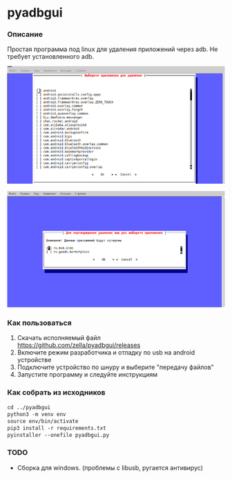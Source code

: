 # pyadbgui

### Описание

Простая программа под linux для удаления приложений через adb. Не требует установленного adb.

![screen1](https://github.com/zella/pyadbgui/blob/main/screenshots/1.png)

![screen2](https://github.com/zella/pyadbgui/blob/main/screenshots/2.png)

### Как пользоваться

1. Скачать исполняемый файл https://github.com/zella/pyadbgui/releases
2. Включите режим разработчика и отладку по usb на android устройстве
3. Подключите устройство по шнуру и выберите "передачу файлов"
4. Запустите программу и следуйте инструкциям


### Как собрать из исходников

```
cd ../pyadbgui
python3 -m venv env
source env/bin/activate
pip3 install -r requirements.txt
pyinstaller --onefile pyadbgui.py
```


### TODO
* Сборка для windows. (проблемы с libusb, ругается антивирус)
